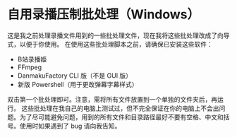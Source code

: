 # 自用录播压制批处理（Windows）

这是我之前处理录播文件用到的一些批处理文件，现在我将这些批处理改成了向导式，以便于你使用。
在使用这些批处理脚本之前，请确保已安装这些软件：

- B站录播姬
- FFmpeg
- DanmakuFactory CLI 版（不是 GUI 版）
- 新版 Powershell（用于更改弹幕字幕样式）

双击第一个批处理即可。注意，需将所有文件放置到一个单独的文件夹后，再运行。
这些批处理在我自己的电脑上测试过，但不完全保证在你的电脑上不会出问题。为了尽可能避免问题，用到的所有文件和目录路径最好不要有空格、中文和括号。使用时如果遇到了 bug 请向我告知。